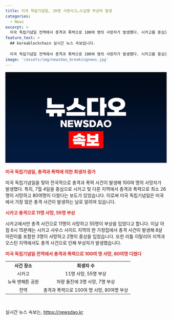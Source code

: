```yaml
---
title: 미국 독립기념일, 26명 사망사고…수십명 부상자 발생
categories:
  - News
excerpt: >
  미국 독립기념일 전역에서 총격과 폭력으로 100여 명의 사망자가 발생했다. 시카고를 중심으로 한 총격과 폭력으로 최소 26명이 사망하고 80여명이 다친 것으로 알려졌다. 이 중 11명이 시카고에서 발생한 총격 사건으로 숨지고, 또 다른 총격 사건에서 8살 어린이를 포함해 3명이 사망했으며, 뉴욕 맨해튼의 차량 돌진 사고로 3명이 숨지고 7명이 다친 것으로 확인됐다. 1년 중 총격 사건이 가장 많이 발생하는 날로 꼽히는 독립기념일에 이날에만 최소 100여 명의 사망자가 발생한 것으로 파악돼 사회적 높은 우려를 불러일으키고 있다.
feature_text: >
  ## koreablockchain 실시간 뉴스 속보입니다.

  미국 독립기념일 전역에서 총격과 폭력으로 100여 명의 사망자가 발생했다. 시카고를 중심으로 한 총격과 폭력으로 최소 26명이 사망하고 80여명이 다친 것으로 알려졌다. 이 중 11명이 시카고에서 발생한 총격 사건으로 숨지고, 또 다른 총격 사건에서 8살 어린이를 포함해 3명이 사망했으며, 뉴욕 맨해튼의 차량 돌진 사고로 3명이 숨지고 7명이 다친 것으로 확인됐다. 1년 중 총격 사건이 가장 많이 발생하는 날로 꼽히는 독립기념일에 이날에만 최소 100여 명의 사망자가 발생한 것으로 파악돼 사회적 높은 우려를 불러일으키고 있다.
image: '/assets/img/newsdao_breakingnews.jpg'
---
```


<p><img src="/assets/img/newsdao_breakingnews.jpg" alt="koreablockchain 속보" /></p>

<p><b><span style="color: #ee2323;">미국 독립기념일, 총격과 폭력에 의한 희생자 증가</span></b></p>

<p data-ke-size="size16">미국 독립기념일을 맞아 전국적으로 총격과 폭력 사건이 발생해 100여 명의 사망자가 발생했다. 특히, 7월 4일을 중심으로 시카고 및 다른 지역에서 총격과 폭력으로 최소 26명이 사망하고 80여명이 다쳤다는 보도가 있었습니다. 이로써 미국 독립기념일은 미국에서 가장 많은 총격 사건이 발생하는 날로 알려져 있습니다.</p>

<p><b><span style="color: #ee2323;">시카고 총격으로 11명 사망, 55명 부상</span></b></p>

<p data-ke-size="size16">시카고에서만 총격 사건으로 11명이 사망하고 55명이 부상을 입었다고 합니다. 이날 아침 6시 15분께는 시카고 사우스 사이드 지역의 한 가정집에서 총격 사건이 발생해 8살 어린이를 포함한 3명이 사망하고 2명이 중상을 입었습니다. 또한 리틀 이탈리아 지역과 오스틴 지역에서도 총격 사건으로 인해 부상자가 발생했습니다.</p>

<p><b><span style="color: #ee2323;">미국 독립기념일 전역에서 총격과 폭력으로 100여 명 사망, 80여명 다쳤다</span></b></p>

<table>
<tbody>
<tr>
<td style="text-align: center; height: 17px;"><b>사건 장소</b></td>
<td style="text-align: center; height: 17px;"><b>희생자 수</b></td>
</tr>
<tr>
<td style="text-align: center; height: 17px;">시카고</td>
<td style="text-align: center; height: 17px;">11명 사망, 55명 부상</td>
</tr>
<tr>
<td style="text-align: center; height: 17px;">뉴욕 맨해튼 공원</td>
<td style="text-align: center; height: 17px;">차량 돌진에 3명 사망, 7명 부상</td>
</tr>
<tr>
<td style="text-align: center; height: 17px;">전역</td>
<td style="text-align: center; height: 17px;">총격과 폭력으로 100여 명 사망, 80여명 부상</td>
</tr>
</tbody>
</table>

<p data-ke-size="size16">&nbsp;</p>
실시간 뉴스 속보는, <a href="https://newsdao.kr" rel="dofollow">https://newsdao.kr</a>


